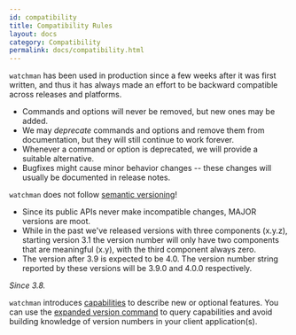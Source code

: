 ```yaml
---
id: compatibility
title: Compatibility Rules
layout: docs
category: Compatibility
permalink: docs/compatibility.html
---
```


`watchman` has been used in production since a few weeks after it was first
written, and thus it has always made an effort to be backward compatible
across releases and platforms.

- Commands and options will never be removed, but new ones may be added.
- We may _deprecate_ commands and options and remove them from documentation,
  but they will still continue to work forever.
- Whenever a command or option is deprecated, we will provide a suitable
  alternative.
- Bugfixes might cause minor behavior changes -- these changes will usually be
  documented in release notes.

`watchman` does not follow [semantic versioning](http://semver.org)!

- Since its public APIs never make incompatible changes, MAJOR versions are
  moot.
- While in the past we've released versions with three components (x.y.z),
  starting version 3.1 the version number will only have two components that
  are meaningful (x.y), with the third component always zero.
- The version after 3.9 is expected to be 4.0. The version number string
  reported by these versions will be 3.9.0 and 4.0.0 respectively.

_Since 3.8._

`watchman` introduces [capabilities](capabilities) to describe new or optional
features. You can use the [expanded version command](version) to query
capabilities and avoid building knowledge of version numbers in your client
application(s).
